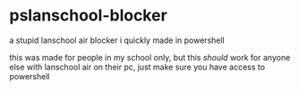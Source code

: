 # pslanschool-blocker
a stupid lanschool air blocker i quickly made in powershell

this was made for people in my school only, but this *should* work for anyone else with lanschool air on their pc, just make sure you have access to powershell
